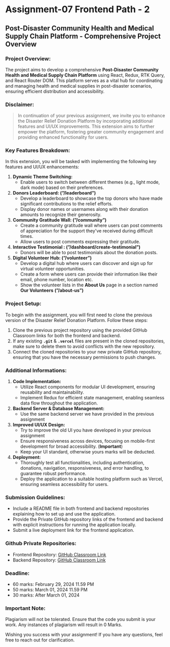 # Assignment-07 Frontend Path - 2

## **Post-Disaster Community Health and Medical Supply Chain Platform - Comprehensive Project Overview**

### **Project Overview:**

The project aims to develop a comprehensive **Post-Disaster Community Health and Medical Supply Chain Platform** using React, Redux, RTK Query, and React Router DOM. This platform serves as a vital hub for coordinating and managing health and medical supplies in post-disaster scenarios, ensuring efficient distribution and accessibility.

### **Disclaimer:**

> In continuation of your previous assignment, we invite you to enhance the Disaster Relief Donation Platform by incorporating additional features and UI/UX improvements. This extension aims to further empower the platform, fostering greater community engagement and providing enhanced functionality for users.
> 

### **Key Features Breakdown:**

In this extension, you will be tasked with implementing the following key features and UI/UX enhancements:

1. **Dynamic Theme Switching:**
    - Enable users to switch between different themes (e.g., light mode, dark mode) based on their preferences.
2. **Donors Leaderboard: (”/leaderboard”)**
    - Develop a leaderboard to showcase the top donors who have made significant contributions to the relief efforts.
    - Display donor names or usernames along with their donation amounts to recognize their generosity.
3. **Community Gratitude Wall: (”/community”)**
    - Create a community gratitude wall where users can post comments of appreciation for the support they've received during difficult times.
    - Allow users to post comments expressing their gratitude.
4. **Interactive Testimonial : (”/dashboard/create-testimonial”)**
    - Donors will be able to post testimonials about the donation posts.
5. **Digital Volunteer Hub: (”/volunteer”)**
    - Develop a digital hub where users can discover and sign up for virtual volunteer opportunities.
    - Create a form where users can provide their information like their email, phone number, location etc.
    - Show the volunteer lists in the **About Us** page in a section named **Our Volunteers** **(”/about-us”)**

### **Project Setup:**

To begin with the assignment, you will first need to clone the previous version of the Disaster Relief Donation Platform. Follow these steps:

1. Clone the previous project repository using the provided GitHub Classroom links for both the frontend and backend.
2. If any existing **`.git`** & **`.vercel`** files are present in the cloned repositories, make sure to delete them to avoid conflicts with the new repository.
3. Connect the cloned repositories to your new private GitHub repository, ensuring that you have the necessary permissions to push changes.

### **Additional Informations:**

1. **Code Implementation:**
    - Utilize React components for modular UI development, ensuring reusability and maintainability.
    - Implement Redux for efficient state management, enabling seamless data flow throughout the application.
2. **Backend Server & Database Management:**
    - Use the same backend server we have provided in the previous assignment
3. **Improved UI/UX Design:**
    - Try to improve the old UI you have developed in your previous assignment
    - Ensure responsiveness across devices, focusing on mobile-first development for broad accessibility. (**Important**)
    - Keep your UI standard, otherwise yours marks will be deducted.
4. **Deployment:**
    - Thoroughly test all functionalities, including authentication, donations, navigation, responsiveness, and error handling, to guarantee robust performance.
    - Deploy the application to a suitable hosting platform such as Vercel, ensuring seamless accessibility for users.

### **Submission Guidelines:**

- Include a README file in both frontend and backend repositories explaining how to set up and use the application.
- Provide the Private GitHub repository links of the frontend and backend with explicit instructions for running the application locally.
- Submit a live deployment link for the frontend application.

### **Github Private Repositories:**

- Frontend Repository: [GitHub Classroom Link](https://classroom.github.com/a/ugYcKW_q)
- Backend Repository: [GitHub Classroom Link](https://classroom.github.com/a/EfrfvbCd)

### **Deadline:**

- 60 marks: February 29, 2024 11.59 PM
- 50 marks: March 01, 2024 11.59 PM
- 30 marks: After March 01, 2024

### **Important Note:**

Plagiarism will not be tolerated. Ensure that the code you submit is your work. Any instances of plagiarism will result in 0 Marks.

Wishing you success with your assignment! If you have any questions, feel free to reach out for clarification.